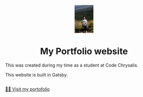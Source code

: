 <p align="center">
  <a href="https://www.linkedin.com/in/miloslekovic/">
    <img alt="Milos Lekovic" src="src/images/favicon.ico" width="60" />
  </a>
</p>
<h1 align="center">
  My Portfolio website
</h1>

This was created during my time as a student at Code Chrysalis. 

This website is built in Gatsby.

## <a href="https://shuntaromaekawa.netlify.app/" target="_blank">
  🕺🏻 Visit my portofolio
</a>

